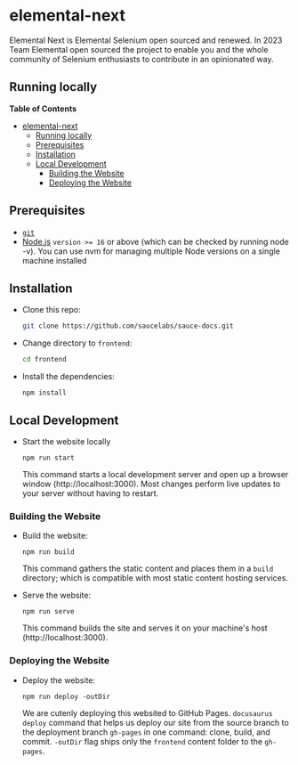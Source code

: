 # elemental-next

Elemental Next is Elemental Selenium open sourced and renewed.
In 2023 Team Elemental open sourced the project to enable you and the whole community of Selenium enthusiasts to contribute in an opinionated way.

## Running locally

**Table of Contents**

- [elemental-next](#elemental-next)
  - [Running locally](#running-locally)
  - [Prerequisites](#prerequisites)
  - [Installation](#installation)
  - [Local Development](#local-development)
    - [Building the Website](#building-the-website)
    - [Deploying the Website](#deploying-the-website)

## Prerequisites

- [`git`](https://git-scm.com/downloads)
- [Node.js](https://nodejs.org/en/download/) `version >= 16` or above (which can be checked by running node -v). You can use nvm for managing multiple Node versions on a single machine installed

## Installation

- Clone this repo:

  ```bash
  git clone https://github.com/saucelabs/sauce-docs.git
  ```

- Change directory to `frontend`:

  ```bash
  cd frontend
  ```

- Install the dependencies:

  ```
  npm install
  ```

## Local Development

- Start the website locally

  ```
  npm run start
  ```

  This command starts a local development server and open up a browser window (http://localhost:3000). Most changes perform live updates to your server without having to restart.

### Building the Website

- Build the website:

  ```
  npm run build
  ```

  This command gathers the static content and places them in a `build` directory; which is compatible with most static content hosting services.

- Serve the website:

  ```
  npm run serve
  ```

  This command builds the site and serves it on your machine's host (http://localhost:3000).

### Deploying the Website

- Deploy the website:

  ```
  npm run deploy -outDir
  ```

  We are cutenly deploying this websited to GitHub Pages. <code>docusaurus deploy</code> command that helps us deploy our site from the source branch to the deployment branch <code>gh-pages</code> in one command: clone, build, and commit.
  <code>-outDir</code> flag ships only the <code>frontend</code> content folder to the <code>gh-pages</code>.
